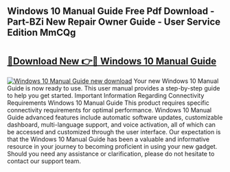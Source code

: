## Windows 10 Manual Guide Free Pdf Download - Part-BZi New Repair Owner Guide - User Service Edition MmCQg

# <h2><a href="http://cf11022.oget.top/?id=Windows+10+Manual+Guide">🔗Download New 👉🔴 Windows 10 Manual Guide</a></h2>

[![Windows 10 Manual Guide new download](https://i.imgur.com/5g1atiW.png)](http://cf11022.oget.top/?id=Windows+10+Manual+Guide)
Your new Windows 10 Manual Guide is now ready to use. This user manual provides a step-by-step guide to help you get started. Important Information Regarding Connectivity Requirements Windows 10 Manual Guide This product requires specific connectivity requirements for optimal performance. Windows 10 Manual Guide advanced features include automatic software updates, customizable dashboard, multi-language support, and voice activation, all of which can be accessed and customized through the user interface. Our expectation is that the Windows 10 Manual Guide has been a valuable and informative resource in your journey to becoming proficient in using your new gadget. Should you need any assistance or clarification, please do not hesitate to contact our support team.
